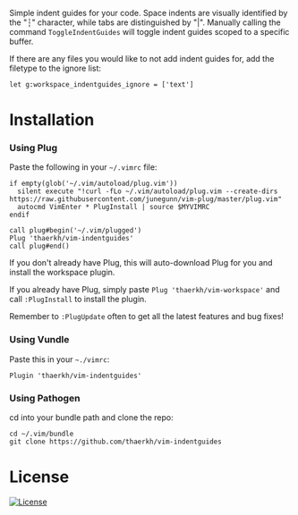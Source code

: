 Simple indent guides for your code. Space indents are visually identified by the "┆" character, while tabs are distinguished by "|".
Manually calling the command `ToggleIndentGuides` will toggle indent guides scoped to a specific buffer.

If there are any files you would like to not add indent guides for, add the filetype to the ignore list:
```
let g:workspace_indentguides_ignore = ['text']
```

# Installation
### Using Plug
Paste the following in your `~/.vimrc` file:
```
if empty(glob('~/.vim/autoload/plug.vim'))
  silent execute "!curl -fLo ~/.vim/autoload/plug.vim --create-dirs https://raw.githubusercontent.com/junegunn/vim-plug/master/plug.vim"
  autocmd VimEnter * PlugInstall | source $MYVIMRC
endif

call plug#begin('~/.vim/plugged')
Plug 'thaerkh/vim-indentguides'
call plug#end()
```
If you don't already have Plug, this will auto-download Plug for you and install the workspace plugin.

If you already have Plug, simply paste `Plug 'thaerkh/vim-workspace'` and call `:PlugInstall` to install the plugin.

Remember to `:PlugUpdate` often to get all the latest features and bug fixes!
### Using Vundle
Paste this in your `~./vimrc`:
```
Plugin 'thaerkh/vim-indentguides'
```
### Using Pathogen
cd into your bundle path and clone the repo:
```
cd ~/.vim/bundle
git clone https://github.com/thaerkh/vim-indentguides
```

# License
[![License](https://img.shields.io/badge/License-Apache%202.0-blue.svg)](https://opensource.org/licenses/Apache-2.0)
